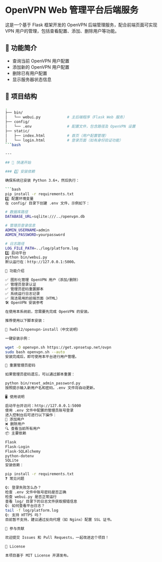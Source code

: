 # OpenVPN Web 管理平台后端服务

这是一个基于 Flask 框架开发的 OpenVPN 后端管理服务，配合前端页面可实现 VPN 用户的管理，包括查看配置、添加、删除用户等功能。

## 🌟 功能简介

- 查询当前 OpenVPN 用户配置
- 添加新的 OpenVPN 用户配置
- 删除已有用户配置
- 显示服务器状态信息

## 📁 项目结构

```bash
.
├── bin/
│   └── webui.py            # 主后端程序（Flask Web 服务）
├── config/
│   └── .env                # 配置文件，包含路径及 OpenVPN 设置
├── static/
│   ├── index.html          # 首页（用户配置管理）
│   └── login.html          # 登录页面（如有身份验证功能）
```bash

---

## 🚀 快速开始

### 1️⃣ 安装依赖

确保系统已安装 Python 3.6+，然后执行：

```bash
pip install -r requirements.txt
2️⃣ 配置环境变量
在 config/ 目录下创建 .env 文件，示例如下：

# 数据库路径
DATABASE_URL=sqlite:///../openvpn.db

# 管理员登录信息
ADMIN_USERNAME=admin
ADMIN_PASSWORD=yourpassword

# 日志路径
LOG_FILE_PATH=../log/platform.log
3️⃣ 启动平台
python bin/webui.py
默认运行在：http://127.0.0.1:5000。

🧰 功能介绍

✅ 图形化管理 OpenVPN 用户（添加/删除）
✅ 管理员登录认证
✅ 管理员密码重置脚本
✅ 系统运行日志记录
✅ 简洁易用的前端页面（HTML）
🛠️ OpenVPN 安装参考

在使用本系统前，您需要先完成 OpenVPN 的安装。

推荐使用以下脚本安装：

📌 hwdsl2/openvpn-install（中文说明）

一键安装示例：

wget -O openvpn.sh https://get.vpnsetup.net/ovpn
sudo bash openvpn.sh --auto
安装完成后，即可使用本平台进行用户管理。

🔐 重置管理员密码

如果管理员密码遗忘，可以通过脚本重置：

python bin/reset_admin_password.py
按照提示输入新用户名和密码，.env 文件将自动更新。

🖥️ 使用说明

启动平台并访问：http://127.0.0.1:5000
使用 .env 文件中配置的管理员账号登录
进入控制台后可进行以下操作：
👤 添加用户
❌ 删除用户
🔍 查看当前所有用户
📦 主要依赖

Flask
Flask-Login
Flask-SQLAlchemy
python-dotenv
SQLite
安装依赖：

pip install -r requirements.txt
❓ 常见问题

Q: 登录失败怎么办？
检查 .env 文件中账号密码是否正确
检查 webui.py 是否正常运行
查看 log/ 目录下的日志文件获取报错信息
Q: 如何查看平台日志？
tail -f log/platform.log
Q: 支持 HTTPS 吗？
目前暂不支持，建议通过反向代理（如 Nginx）配置 SSL 证书。

🤝 参与贡献

欢迎提交 Issues 和 Pull Requests，一起改进这个项目！

📄 License

本项目基于 MIT License 开源发布。
